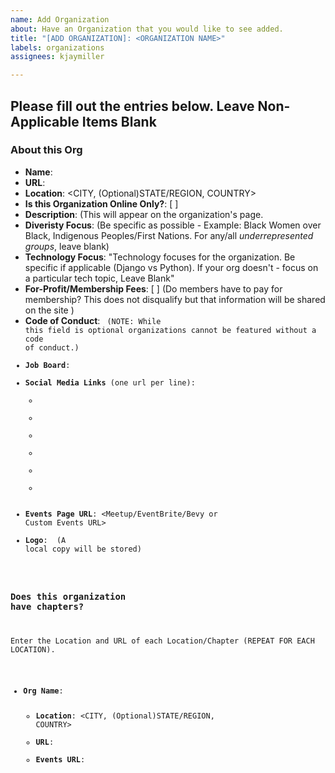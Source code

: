 ```yaml
---
name: Add Organization
about: Have an Organization that you would like to see added.
title: "[ADD ORGANIZATION]: <ORGANIZATION NAME>"
labels: organizations
assignees: kjaymiller

---
```


Please fill out the entries below. Leave Non-Applicable Items Blank
----

### About this Org
- **Name**: <ORGANIZATION NAME> 
- **URL**:  <ORGANIZATION URL>
- **Location**: <CITY, (Optional)STATE/REGION, COUNTRY>
- **Is this Organization Online Only?**: [ ]
- **Description**: <ORGANIZATION DESCRIPTION> (This will appear on the organization's page. 
- **Diveristy Focus**: <DIVERSITY FOCUSES> (Be specific as possible - Example: Black Women over Black, Indigenous Peoples/First Nations. For any/all _underrepresented groups_, leave blank) 
- **Technology Focus**: <TECHNOLOGY FOCUSES> "Technology focuses for the organization. Be specific if applicable (Django vs Python). If your org doesn't - focus on a particular tech topic, Leave Blank"
- **For-Profit/Membership Fees**: [ ] (Do members have to pay for membership? This does not disqualify but that information will be shared on the site )
- **Code of Conduct**: <CODE OF CONDUCT URL> (NOTE: While this field is optional organizations cannot be featured without a code of conduct.)
- **Job Board**: <JOB BOARD URL> 
- **Social Media Links** (one url per line): 
	 - <TWITTER>
	 - <FACEBOOK>
	 - <INSTAGRAM>
	 - <LINKEDIN>
	 - <YOUTUBE>
	 - <OTHER SOCIAL LINKS>
- **Events Page URL**: <Meetup/EventBrite/Bevy or Custom Events URL>
- **Logo**: <URL of Logo or Page to Assets Download.>  (A local copy will be stored)

### Does this organization have chapters?
Enter the Location and URL of each Location/Chapter (REPEAT FOR EACH LOCATION).
- **Org Name**: <CHAPTER NAME>
	- **Location**: <CITY, (Optional)STATE/REGION, COUNTRY>
	- **URL**: <CHAPTER PAGE URL>
	- **Events URL**: <CHAPTER EVENTS URL>
